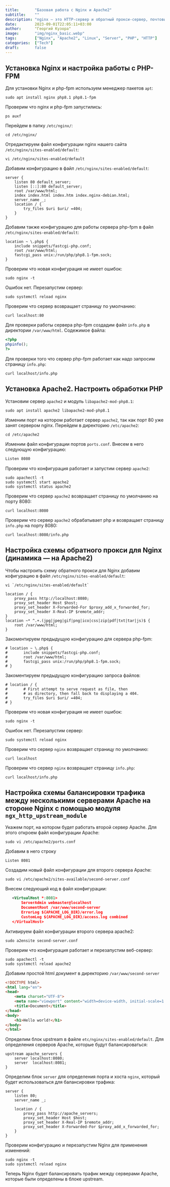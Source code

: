 ```yaml
---
title:       "Базовая работа с Nginx и Apache2"
subtitle:    ""
description: "nginx — это HTTP-сервер и обратный прокси-сервер, почтовый прокси-сервер, а также TCP/UDP прокси-сервер общего назначения, изначально написанный Игорем Сысоевым."
date:        2023-09-01T22:05:11+03:00
author:      "Георгий Кузора"
image:       "img/nginx_basic.webp"
tags:        ["Nginx", "Apache2", "Linux", "Server", "PHP", "HTTP"]
categories:  ["Tech"]
draft:       false
---
```

## Установка Nginx и настройка работы с PHP-FPM

Для установки Nginx и php-fpm используем менеджер пакетов `apt`:

```shell
sudo apt install nginx php8.1 php8.1-fpm
```

Проверим что nginx и php-fpm запустились:

```shell
ps auxf
```

Перейдем в папку `/etc/nginx/`:

```shell
cd /etc/nginx/
```

Отредактируем файл конфигурации nginx нашего сайта `/etc/nginx/sites-enabled/default`:

```shell
vi /etc/nginx/sites-enabled/default
```

Добавим конфигурацию в файл `/etc/nginx/sites-enabled/default`:

```nginx
server {
    listen 80 default_server;
    listen [::]:80 default_server;
    root /var/www/html;
    index index.html index.htm index.nginx-debian.html;
    server_name _;
    location / {
        try_files $uri $uri/ =404;
    }
}
```

Добавим также конфигурацию для работы сервера php-fpm в файл `/etc/nginx/sites-enabled/default`:

```nginx
location ~ \.php$ {
    include snippets/fastcgi-php.conf;
    root /var/www/html;
    fastcgi_pass unix:/run/php/php8.1-fpm.sock;
}
```

Проверим что новая конфигурация не имеет ошибок:

```shell
sudo nginx -t
```

Ошибок нет. Перезапустим сервер:

```shell
sudo systemctl reload nginx
```

Проверим что сервер возвращает страницу по умолчанию:

```shell
curl localhost:80
```

Для проверки работы сервера php-fpm создадим файл `info.php` в директории `/var/www/html`. Содежимое файла:

```php
<?php
phpinfo();
?>
```

Для проверки того что сервер php-fpm работает как надо запросим страницу `info.php`:

```shell
curl localhost/info.php
```

## Установка Apache2. Настроить обработки PHP

Установим сервер `apache2` и модуль `libapache2-mod-php8.1`:

```shell
sudo apt install apache2 libapache2-mod-php8.1
```

Изменим порт на котором работает сервер `apache2`, так как порт 80 уже занят сервером nginx. Перейдем в директорию `/etc/apache2`:

```shell
cd /etc/apache2
```

Изменим файл конфигурации портов `ports.conf`. Внесем в него следующую конфигурацию:

```xml
Listen 8080
```

Проверим что конфигурация работает и запустим сервер `apache2`:

```shell
sudo apachectl -t
sudo systemctl start apache2
sudo systemctl status apache2
```

Проверим что сервер `apache2` возвращает страницу по умолчанию на порту 8080:

```shell
curl localhost:8080
```

Проверим что сервер `apache2` обрабатывает php и возвращает страницу `info.php` на порту 8080:

```shell
curl localhost:8080/info.php
```

## Настройка схемы обратного прокси для Nginx (динамика — на Apache2)

Чтобы настроить схему обратного прокси для Nginx добавим кофигурацию в файл `/etc/nginx/sites-enabled/default`:

```shell
vi `/etc/nginx/sites-enabled/default`
```

```nginx
location / {
    proxy_pass http://localhost:8080;
    proxy_set_header Host $host;
    proxy_set_header X-Forwarded-For $proxy_add_x_forwarded_for;
    proxy_set_header X-Real-IP $remote_addr;
}
location ~* ^.+.(jpg|jpeg|gif|png|ico|css|zip|pdf|txt|tar|js)$ {
    root /var/www/html;
}
```

Закоментируем предыдущую конфигурацию для сервера php-fpm:

```nginx
# location ~ \.php$ {
#       include snippets/fastcgi-php.conf;
#       root /var/www/html;
#       fastcgi_pass unix:/run/php/php8.1-fpm.sock;
# }
```

Закоментируем предыдущую конфигурацию запроса файлов:

```nginx
# location / {
#       # First attempt to serve request as file, then
#       # as directory, then fall back to displaying a 404.
#       try_files $uri $uri/ =404;
# }
```

Проверим что новая конфигурация не имеет ошибок:

```shell
sudo nginx -t
```

Ошибок нет. Перезапустим сервер:

```shell
sudo systemctl reload nginx
```

Проверим что сервер `nginx` возвращает страницу по умолчанию:

```shell
curl localhost
```

Проверим что сервер `nginx` возвращает страницу `info.php`:

```shell
curl localhost/info.php
```

## Настройка схемы балансировки трафика между несколькими серверами Apache на стороне Nginx с помощью модуля `ngx_http_upstream_module`

Укажем порт, на котором будет работать второй сервер Apache. Для этого откроем файл конфигурации Apache:

```shell
sudo vi /etc/apache2/ports.conf
```

Добавим в него строку

```
Listen 8081
```

Создадим новый файл конфигурации для второго сервера Apache:

```shell
sudo vi /etc/apache2/sites-available/second-server.conf
```

Внесем следующий код в файл конфигурации:

```xml
   <VirtualHost *:8081>
       ServerAdmin webmaster@localhost
       DocumentRoot /var/www/second-server
       ErrorLog ${APACHE_LOG_DIR}/error.log
       CustomLog ${APACHE_LOG_DIR}/access.log combined
   </VirtualHost>
```

Активируем файл конфигурации второго сервера apache2:

```shell
sudo a2ensite second-server.conf
```

Проверим что конфигурация работает и перезапустим веб-сервер:

```shell
sudo apachectl -t
sudo systemctl reload apache2
```

Добавим простой html документ в директорию `/var/www/second-server`

```html
<!DOCTYPE html>
<html lang="en">
<head>
    <meta charset="UTF-8">
    <meta name="viewport" content="width=device-width, initial-scale=1.0">
    <title>Document</title>
</head>
<body>
    <h1>Hello world!</h1>
</body>
</html>
```

Определим блок upstream в файле `etc/nginx/sites-enabled/default`. Для определения серверов Apache, которые будут балансироваться:

```nginx
upstream apache_servers {
    server localhost:8080;
    server  localhost:8081;
}
```

Определим блок `server` для определения порта и хоста `nginx`, который будет использоваться для балансировки трафика:

```nginx
server {
    listen 80;
    server_name _;

    location / {
        proxy_pass http://apache_servers;
        proxy_set_header Host $host;
        proxy_set_header X-Real-IP $remote_addr;
        proxy_set_header X-Forwarded-For $proxy_add_x_forwarded_for;
    }
}
```

Проверим конфигурацию и перезапустим Nginx для применения изменений:

```shell
sudo nginx -t
sudo systemctl reload nginx
```

Теперь Nginx будет балансировать трафик между серверами Apache, которые были определены в блоке upstream.
